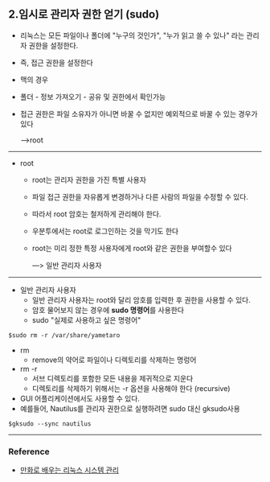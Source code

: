 ## 2.임시로 관리자 권한 얻기 (sudo)

- 리눅스는 모든 파일이나 폴더에 "누구의 것인가", "누가 읽고 쓸 수 있나" 라는 관리자 권한을 설정한다.

- 즉, 접근 권한을 설정한다

- 맥의 경우

- 폴더 - 정보 가져오기 - 공유 및 권한에서 확인가능

- 접근 권한은 파일 소유자가 아니면 바꿀 수 없지만 예외적으로 바꿀 수 있는 경우가 있다

  —>root

--------

- root

  - root는 관리자 권한을 가진 특별 사용자

  - 파일 접근 권한을 자유롭게 변경하거나 다른 사람의 파일을 수정할 수 있다.

  - 따라서 root 암호는 철저하게 관리해야 한다.

  - 우분투에서는 root로 로그인하는 것을 막기도 한다

  - root는 미리 정한 특정 사용자에게 root와 같은 권한을 부여할수 있다

    —> 일반 관리자 사용자

--------

- 일반 관리자 사용자
  - 일반 관리자 사용자는 root와 달리 암호를 입력한 후 권한을 사용할 수 있다.
  - 암호 물어보지 않는 경우에 **sudo 명령어**를 사용한다
  - sudo "실제로 사용하고 싶은 명령어"

~~~ 
$sudo rm -r /var/share/yametaro
~~~

* rm
  * remove의 약어로 파일이나 디렉토리를 삭제하는 명렁어
* rm -r
  * 서브 디렉토리를 포함한 모든 내용을 제귀적으로 지운다
  * 디렉토리를 삭제하기 위해서는 -r 옵션을 사용해야 한다 (recursive)
* GUI 어플리케이션에서도 사용할 수 있다.
* 예를들어, Nautilus를 관리자 권한으로 실행하려면 sudo 대신 gksudo사용

~~~
$gksudo --sync nautilus
~~~

--------------

### Reference

- [만화로 배우는 리눅스 시스템 관리](http://www.yes24.com/Product/Goods/32402055?Acode=101)

